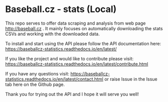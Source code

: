 # Baseball.cz - stats (Local)
This repo serves to offer data scraping and analysis from web page http://baseball.cz . It mainly focuses on automatically downloading the stats CSVs and working with the downloaded data. 

To install and start using the API please follow the API documentation here: https://baseballcz-statistics.readthedocs.io/en/latest/

If you like the project and would like to contribute please visit: https://baseballcz-statistics.readthedocs.io/en/latest/contribute.html

If you have any questions visit: https://baseballcz-statistics.readthedocs.io/en/latest/contact.html or raise Issue in the Issue tab here on the Github page.

Thank you for trying out the API and I hope it will serve you well!
